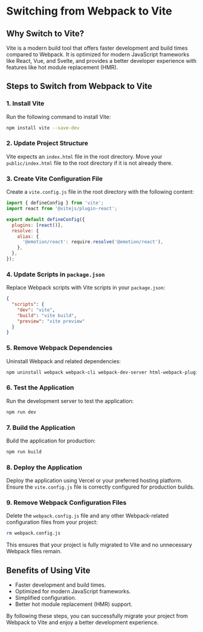# Switching from Webpack to Vite

## Why Switch to Vite?

Vite is a modern build tool that offers faster development and build times compared to Webpack. It is optimized for modern JavaScript frameworks like React, Vue, and Svelte, and provides a better developer experience with features like hot module replacement (HMR).

## Steps to Switch from Webpack to Vite

### 1. Install Vite

Run the following command to install Vite:

```bash
npm install vite --save-dev
```

### 2. Update Project Structure

Vite expects an `index.html` file in the root directory. Move your `public/index.html` file to the root directory if it is not already there.

### 3. Create Vite Configuration File

Create a `vite.config.js` file in the root directory with the following content:

```javascript
import { defineConfig } from 'vite';
import react from '@vitejs/plugin-react';

export default defineConfig({
  plugins: [react()],
  resolve: {
    alias: {
      '@emotion/react': require.resolve('@emotion/react'),
    },
  },
});
```

### 4. Update Scripts in `package.json`

Replace Webpack scripts with Vite scripts in your `package.json`:

```json
{
  "scripts": {
    "dev": "vite",
    "build": "vite build",
    "preview": "vite preview"
  }
}
```

### 5. Remove Webpack Dependencies

Uninstall Webpack and related dependencies:

```bash
npm uninstall webpack webpack-cli webpack-dev-server html-webpack-plugin ts-loader
```

### 6. Test the Application

Run the development server to test the application:

```bash
npm run dev
```

### 7. Build the Application

Build the application for production:

```bash
npm run build
```

### 8. Deploy the Application

Deploy the application using Vercel or your preferred hosting platform. Ensure the `vite.config.js` file is correctly configured for production builds.

### 9. Remove Webpack Configuration Files

Delete the `webpack.config.js` file and any other Webpack-related configuration files from your project:

```bash
rm webpack.config.js
```

This ensures that your project is fully migrated to Vite and no unnecessary Webpack files remain.

## Benefits of Using Vite

- Faster development and build times.
- Optimized for modern JavaScript frameworks.
- Simplified configuration.
- Better hot module replacement (HMR) support.

By following these steps, you can successfully migrate your project from Webpack to Vite and enjoy a better development experience.
